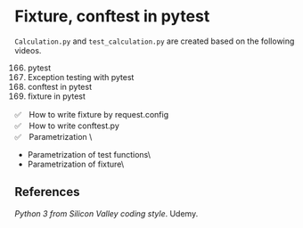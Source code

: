 # Fixture, conftest in pytest  

`Calculation.py` and `test_calculation.py` are created based on the following videos.


166. pytest
167. Exception testing with pytest
170. conftest in pytest
171. fixture in pytest


✅　How to write fixture by request.config\
✅　How to write conftest.py \
✅　Parametrization \

- Parametrization of test functions\
- Parametrization of fixture\

## References
_Python 3 from Silicon Valley coding style_. Udemy.
